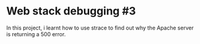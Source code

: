 # Web stack debugging #3

In this project, i learnt how to use strace to find out why the Apache server is returning a 500 error.
